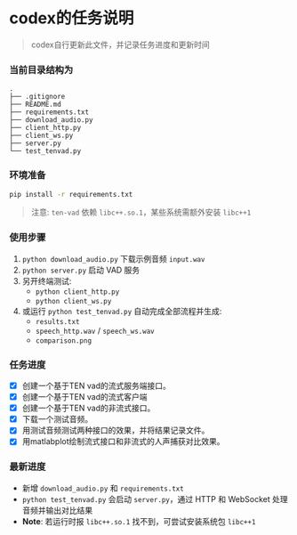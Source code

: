 # codex的任务说明

> codex自行更新此文件，并记录任务进度和更新时间

### 当前目录结构为

```
.
├── .gitignore
├── README.md
├── requirements.txt
├── download_audio.py
├── client_http.py
├── client_ws.py
├── server.py
└── test_tenvad.py
```

### 环境准备

```bash
pip install -r requirements.txt
```

> 注意: `ten-vad` 依赖 `libc++.so.1`，某些系统需额外安装 `libc++1`

### 使用步骤

1. `python download_audio.py` 下载示例音频 `input.wav`
2. `python server.py` 启动 VAD 服务
3. 另开终端测试:
   - `python client_http.py`
   - `python client_ws.py`
4. 或运行 `python test_tenvad.py` 自动完成全部流程并生成:
   - `results.txt`
   - `speech_http.wav` / `speech_ws.wav`
   - `comparison.png`

### 任务进度

- [x] 创建一个基于TEN vad的流式服务端接口。
- [x] 创建一个基于TEN vad的流式客户端
- [x] 创建一个基于TEN vad的非流式接口。
- [x] 下载一个测试音频。
- [x] 用测试音频测试两种接口的效果，并将结果记录文件。
- [x] 用matlabplot绘制流式接口和非流式的人声捕获对比效果。

### 最新进度

- 新增 `download_audio.py` 和 `requirements.txt`
- `python test_tenvad.py` 会启动 `server.py`，通过 HTTP 和 WebSocket 处理音频并输出对比结果
- **Note**: 若运行时报 `libc++.so.1` 找不到，可尝试安装系统包 `libc++1`
